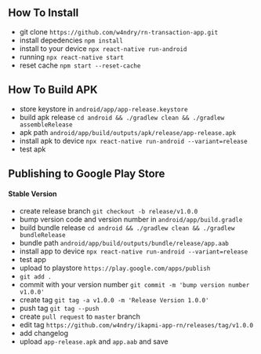 ## How To Install
- git clone `https://github.com/w4ndry/rn-transaction-app.git`
- install depedencies `npm install`
- install to your device `npx react-native run-android`
- running `npx react-native start`
- reset cache `npm start --reset-cache`

## How To Build APK
- store keystore in `android/app/app-release.keystore`
- build apk release `cd android && ./gradlew clean && ./gradlew assembleRelease`
- apk path `android/app/build/outputs/apk/release/app-release.apk`
- install apk to device `npx react-native run-android --variant=release`
- test apk


## Publishing to Google Play Store

#### Stable Version
- create release branch `git checkout -b release/v1.0.0`
- bump version code and version number in `android/app/build.gradle`
- build bundle release `cd android && ./gradlew clean && ./gradlew bundleRelease`
- bundle path `android/app/build/outputs/bundle/release/app.aab`
- install app to device `npx react-native run-android --variant=release`
- test app
- upload to playstore `https://play.google.com/apps/publish`
- `git add .`
- commit with your version number `git commit -m 'bump version number v1.0.0'`
- create tag `git tag -a v1.0.0 -m 'Release Version 1.0.0'`
- push tag `git tag --push`
- create `pull request` to `master` branch
- edit tag `https://github.com/w4ndry/ikapmi-app-rn/releases/tag/v1.0.0`
- add changelog
- upload `app-release.apk` and `app.aab` and save